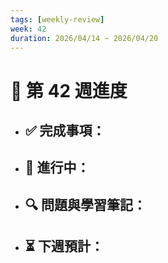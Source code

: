 ```yaml
---
tags: [weekly-review]
week: 42
duration: 2026/04/14 ~ 2026/04/20
---
```


# 📅 第 42 週進度

- ✅ **完成事項：**
  - 

- 🚧 **進行中：**
  - 

- 🔍 **問題與學習筆記：**
  - 

- ⏳ **下週預計：**
  - 
